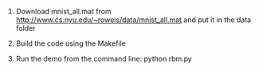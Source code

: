 1) Download mnist_all.mat from http://www.cs.nyu.edu/~roweis/data/mnist_all.mat and put it in the data folder

2) Build the code using the Makefile

3) Run the demo from the command line: python rbm.py